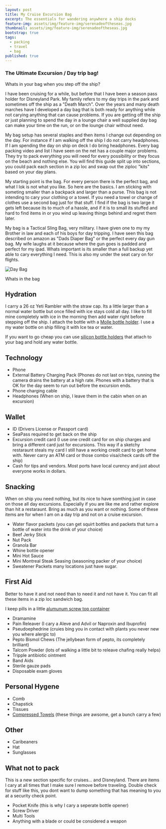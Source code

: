 ```yaml
---
layout: post
title: My Cruise Excursion Bag
excerpt: The essentials for wandering anywhere a ship docks
feature-img: assets/img/feature-img/serenadeoftheseas.jpg
thumbnail: assets/img/feature-img/serenadeoftheseas.jpg
bootstrap: true
tags:
  - packing
  - travel
  - bag
published: true
---
```

### The Ultimate Excursion / Day trip bag!

Whats in your bag when you step off the ship?

I have been cruising for a while, but before that I have been a season pass holder for Disneyland Park.  My family refers to my day trips in the park and sometimes off the ship as a "Death March". Over the years and many death marches have I developed a day bag that is both ready for anything while not carying anything that can cause problems.  If you are getting off the ship or just planning to spend the day in a lounge chair a well supplied day bag can make your time on the run, or on the lounge chair without need.

My bag setup has several staples and then items I change out depending on the day.  For instance if I am walking off the ship I do not carry headphones.  If I am spending the day on ship on deck I do bring headphones.  Every bag packing video and list I have seen on the net has a couple major problems.  They try to pack everything you will need for every possibility or they focus on the beach and nothing else.  You will find this guide split up into sections, you could pack each section in a zip loc and swap out the ziploc "kits" based on your day plans.

My starting point is the bag.  For every person there is the perfect bag, and what I lok is not what you like.  So here are the basics.  I am sticking with someting smaller than a backpack and larger than a purse.  This bag is not intending to cary your clothing or a towel.  If you need a towel or change of clothes use a second bag just for that stuff.  I find if the bag is two large it gets left because its to much of a hassle, and if it is to small its stuffed and hard to find items in or you wind up leaving things behind and regret them later.

My bag is a Tactical Sling Bag, very military. I have given one to my my Brother in law and each of his boys for day tripping.  I have seen this bag described on amazon as "Dads Diaper Bag" or the perfect every day gun bag.  My wife laughs at it because where the gun goes is padded and perfect for my ipad.  Whats important is its smaller than a full backup yet able to cary everything I need.  This is also my under the seat cary on for flights.  

![[Day Bag](https://www.amazon.com/Tactical-Military-Shoulder-Backpack-Everyday/dp/B0BRR6N3TY/ref=sr_1_7?crid=OM3HI3MS7KNR&keywords=tactical+diaper+bag&qid=1694400020&sprefix=tactical+diaper%2Caps%2C159&sr=8-7)]({{site.baseurl}}/assets/img/posts/travel/daybag.jpg)

Whats in the bag

## Hydration

I carry a 26 oz Yeti Rambler with the straw cap.  Its a little larger than a normal water bottle but once filled with ice stays cold all day.  I like to fill mine completely with ice in the morning then add water right before stepping off the ship.  I attach the bottle with a [Molle bottle holder](https://www.amazon.com/WICKTICK-Adjustable-Tactical-Outdoor-Backpack/dp/B0C4KM31CZ/ref=sr_1_54?crid=2MXY3HGIXG51Z&keywords=tactical%2Bbottle%2Bholder&qid=1694402561&sprefix=tactical%2Bbottle%2Bholder%2Caps%2C186&sr=8-54&th=1).
I use a my water bottle on ship filling it with Ice tea or water.

If you want to go cheap you can use [silicon bottle holders](https://www.amazon.com/Silicone-Carrier-Keychain-Outdoor-Activities/dp/B07W1NQQKD/ref=sr_1_3?crid=1FKWXAQHRSLH&keywords=rubber+lanyard+bottle+holder&qid=1694402641&sprefix=rubber+lanyard+bottle+hold%2Caps%2C157&sr=8-3) that attach to your bag and hold any water bottle.

## Technology
- Phone
- External Battery Charging Pack (Phones do not last on trips, running the camera drains the battery at a high rate.  Phones with a battery that is OK for the day seem to run out before the excursion ends.  
- Phone charging cable
- Headphones (When on ship, I leave them in the cabin when on an excursion)

## Wallet
- ID (Drivers License or Passport card)
- SeaPass required to get back on the ship
- Excursion credit card (I use one credit card for on ship charges and bring a different card just for excursions.  This way if a sketchy restaraunt steals my card I still have a working credit card to get home with.  Never carry an ATM card or those combo visa/check cards off the ship)
- Cash for tips and vendors.  Most ports have local curency and just about everyone works in dollars.

## Snacking
When on ship you need nothing, but its nice to have somthing just in case on those all day excursions.  Especially if you are like me and rather explore than hit a restaraunt.  Bring as much as you want or nothing.  Some of these items are for when I am on a day trip and not on a cruise excursion.

- Water flavor packets (you can get squirt bottles and packets that turn a bottle of water into the drink of your choice)
- Beef Jerky Stick
- Nut Pack
- Granola Bar
- Whine bottle opener 
- Mini Hot Sauce
- Mini Montreal Steak Seasing (seasoning packer of your choice)
- Sweatener Packets many locations just have sugar.


## First Aid
Better to have it and not need than to need it and not have it.  You can fit all these items in a zip loc sandwich bag.

I keep pills in a little [alumunum screw top container](https://www.amazon.com/Hulless-Aluminum-Refillable-Containers-Container/dp/B072MC3K86/ref=sr_1_2?crid=3JUWN1483R5KW&keywords=small+aluminum+tins+with+screw+lids&qid=1694406204&sprefix=small+aluminum+tins+with+screw+lids%2Caps%2C152&sr=8-2)
- Dramamine 
- Pain Releaver (I cary a Aleve and Advil or Naproxin and Ibuprofin)
- Pseudoephedrine (cruies bing you in contact with plants you never new you where alergic to)
- Pepto Bismol Chews (The jellybean form of pepto, its completely brilliant)
- Talcom Powder (lots of walking a little bit to releave chafing really helps)
- Tripple antibiotic ointment
- Band Aids
- Sterile gauze pads
- Disposable exam gloves

## Personal Hygene
- Comb
- Chapstick
- Tissues
- [Compressed Towels](https://www.amazon.com/gp/product/B0741519LR/ref=ppx_yo_dt_b_asin_title_o00_s00?ie=UTF8&th=1) (these things are awsome, get a bunch carry a few)

## Other
- Caribeaners
- Hat
- Sunglasses


## What not to pack
This is a new section specific for cruises... and Disneyland.  There are items I cary at all times that I make sure I remove before traveling.  Double check for stuff like this, you dont want to dump something that has meaning to you at a security check point.

- Pocket Knife (this is why I cary a seperate bottle opener)
- Screw Driver
- Multi Tools
- Anything with a blade or could be considered a weapon
